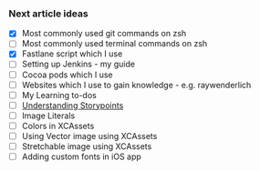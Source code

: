 ### Next article ideas

- [x] Most commonly used git commands on zsh
- [ ] Most commonly used terminal commands on zsh
- [x] Fastlane script which I use
- [ ] Setting up Jenkins - my guide
- [ ] Cocoa pods which I use
- [ ] Websites which I use to gain knowledge - e.g. raywenderlich
- [ ] My Learning to-dos
- [ ] [Understanding Storypoints](https://www.youtube.com/watch?v=VsSaolMtkKU)
- [ ] Image Literals
- [ ] Colors in XCAssets
- [ ] Using Vector image using XCAssets
- [ ] Stretchable image using XCAssets
- [ ] Adding custom fonts in iOS app
